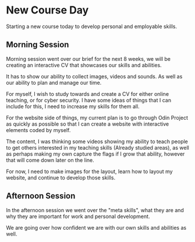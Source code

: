 # New Course Day

Starting a new course today to develop personal and employable skills.

## Morning Session

Morning session went over our brief for the next 8 weeks, we will be creating an interactive CV that showcases our skills and abilities.

It has to show our ability to collect images, videos and sounds. As well as our ability to plan and manage our time.

For myself, I wish to study towards and create a CV for either online teaching, or for cyber security. I have some ideas of things that I can include for this, I need to increase my skills for them all.

For the website side of things, my current plan is to go through Odin Project as quickly as possible so that I can create a website with interactive elements coded by myself.

The content, I was thinking some videos showing my ability to teach people to get others interested in my teaching skills (Already studied areas), as well as perhaps making my own capture the flags if I grow that ability, however that will come down later on the line.

For now, I need to make images for the layout, learn how to layout my website, and continue to develop those skills.

## Afternoon Session

In the afternoon session we went over the "meta skills", what they are and why they are important for work and personal development.

We are going over how confident we are with our own skills and abilities as well.

